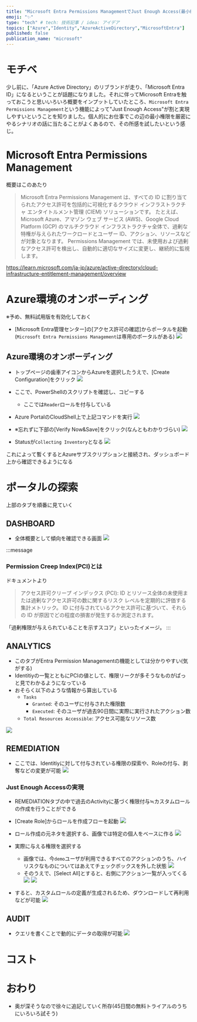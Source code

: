 ```yaml
---
title: "Microsoft Entra Permissions ManagementでJust Enough Access(最小権限)を実現する"
emoji: "✨"
type: "tech" # tech: 技術記事 / idea: アイデア
topics: ["Azure","Identity","AzureActiveDirectory","MicrosoftEntra"]
published: false
publication_name: "microsoft"
---
```


# モチベ
少し前に、「Azure Active Directory」のリブランドが走り、「Microsoft Entra ID」になるということが話題になりました。それに伴ってMicrosoft Entraを触っておこうと思いいろいろ概要をインプットしていたところ、`Microsoft Entra Permissions Management`という機能によって"Just Enough Access"が割と実現しやすいということを知りました。個人的にお仕事でこの辺の最小権限を厳密にやるシナリオの話に当たることがよくあるので、その所感を試したいという感じ。

# Microsoft Entra Permissions Management
概要はこのあたり

> Microsoft Entra Permissions Management は、すべての ID に割り当てられたアクセス許可を包括的に可視化するクラウド インフラストラクチャ エンタイトルメント管理 (CIEM) ソリューションです。 たとえば、Microsoft Azure、アマゾン ウェブ サービス (AWS)、Google Cloud Platform (GCP) のマルチクラウド インフラストラクチャ全体で、過剰な特権が与えられたワークロードとユーザー ID、アクション、リソースなどが対象となります。
Permissions Management では、未使用および過剰なアクセス許可を検出し、自動的に適切なサイズに変更し、継続的に監視します。

https://learn.microsoft.com/ja-jp/azure/active-directory/cloud-infrastructure-entitlement-management/overview

# Azure環境のオンボーディング
※予め、無料試用版を有効化しておく
- [Microsoft Entra管理センター]の[アクセス許可の確認]からポータルを起動(`Microsoft Entra Permissions Management`は専用のポータルがある)
![](/images/20230807-MSEntraPermissionsMgmt/01.png)

## Azure環境のオンボーディング
- トップページの歯車アイコンからAzureを選択したうえで、[Create Configuration]をクリック
![](/images/20230807-MSEntraPermissionsMgmt/02.png)

- ここで、PowerShellのスクリプトを確認し、コピーする
    - ここでは`Reader`ロールを付与している
- Azure PortalのCloudShell上で上記コマンドを実行
![](/images/20230807-MSEntraPermissionsMgmt/03.png)

- ※忘れずに下部の[Verify Now&Save]をクリック(なんともわかりづらい)
![](/images/20230807-MSEntraPermissionsMgmt/04.png)

- Statusが`Collecting Inventory`となる
![](/images/20230807-MSEntraPermissionsMgmt/05.png)



これによって暫くするとAzureサブスクリプションと接続され、ダッシュボード上から確認できるようになる

# ポータルの探索
上部のタブを順番に見ていく
## DASHBOARD
- 全体概要として傾向を確認できる画面
![](/images/20230807-MSEntraPermissionsMgmt/06.png)

:::message
### Permission Creep Index(PCI)とは
ドキュメントより
> アクセス許可クリープ インデックス (PCI): ID とリソース全体の未使用または過剰なアクセス許可の数に関するリスク レベルを定期的に評価する集計メトリック。 ID に付与されているアクセス許可に基づいて、それらの ID が原因でどの程度の損害が発生するか測定されます。

「過剰権限が与えられていることを示すスコア」といったイメージ。
:::

## ANALYTICS
- このタブがEntra Permission Managementの機能としては分かりやすい(気がする)
- Identitiyの一覧とともにPCIの値として、権限リークが多そうなものがぱっと見でわかるようになっている
- おそらく以下のような情報から算出している
    - `Tasks`
	    - `Granted`: そのユーザに付与された権限数
	    - `Executed`: そのユーザが過去90日間に実際に実行されたアクション数
    - `Total Resources Accessible`: アクセス可能なリソース数

![](/images/20230807-MSEntraPermissionsMgmt/07.png)

## REMEDIATION
- ここでは、Identitiyに対して付与されている権限の探索や、Roleの付与、剥奪などの変更が可能
![](/images/20230807-MSEntraPermissionsMgmt/08.png)
### Just Enough Accessの実現
- REMEDIATIONタブの中で過去のActivityに基づく権限付与≒カスタムロールの作成を行うことができる
- [Create Role]からロールを作成フローを起動
![](/images/20230807-MSEntraPermissionsMgmt/10.png)
- ロール作成の元ネタを選択する、画像では特定の個人をベースに作る
![](/images/20230807-MSEntraPermissionsMgmt/11.png)

- 実際に与える権限を選択する
    - 画像では、今`demo`ユーザが利用できるすべてのアクションのうち、ハイリスクなものについてはあえてチェックボックスを外した状態
    ![](/images/20230807-MSEntraPermissionsMgmt/12.png)
    - そのうえで、[Select All]とすると、右側にアクション一覧が入ってくる
    ![](/images/20230807-MSEntraPermissionsMgmt/13.png)
    ![](/images/20230807-MSEntraPermissionsMgmt/14.png)

- すると、カスタムロールの定義が生成されるため、ダウンロードして再利用などが可能
![](/images/20230807-MSEntraPermissionsMgmt/15.png)


## AUDIT
- クエリを書くことで動的にデータの取得が可能
![](/images/20230807-MSEntraPermissionsMgmt/09.png)

# コスト

# おわり
- 奥が深そうなので徐々に追記していく所存(45日間の無料トライアルのうちにいろいろ試そう)